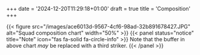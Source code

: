 +++
date = '2024-12-20T11:29:18+01:00'
draft = true
title = 'Composition'
+++


{{< figure src="/images/ace6013d-9567-4cf6-98ad-32b891678427.JPG" alt="Squad composition chart" width="50%" >}}
{{< panel status="notice" title="Note" icon="fas fa-solid fa-circle-info" >}}
Note that the buffer in above chart <em>may</em> be replaced with a third striker.
{{< /panel >}}